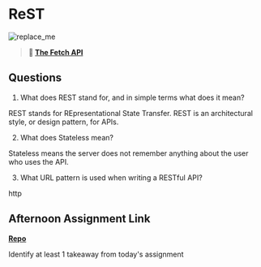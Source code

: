# ReST

![replace_me](https://codeworks.blob.core.windows.net/public/assets/img/illustrations/placeholder.svg)

> **📖 [The Fetch API](https://codeworksacademy.com/fs-student-guide/resources/wk4/04-Fetch)**

## Questions

1. What does REST stand for, and in simple terms what does it mean?

REST stands for REpresentational State Transfer. REST is an architectural style, or design pattern, for APIs.

2. What does Stateless mean?

Stateless means the server does not remember anything about the user who uses the API.

3. What URL pattern is used when writing a RESTful API?

http

## Afternoon Assignment Link

**[Repo](https://github.com/Casey1224/Gifted)**

Identify at least 1 takeaway from today's assignment

